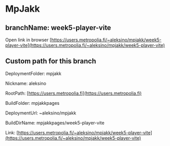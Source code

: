# MpJakk

## branchName: week5-player-vite

Open link in browser [https://users.metropolia.fi/~aleksino/mpjakk/week5-player-vite](https://users.metropolia.fi/~aleksino/mpjakk/week5-player-vite)

## Custom path for this branch 

DeploymentFolder: mpjakk

Nickname: aleksino

RootPath: [https://users.metropolia.fi](https://users.metropolia.fi)

BuildFolder: mpjakkpages

DeploymentUrl: ~aleksino/mpjakk

BuildDirName: mpjakkpages/week5-player-vite

Link: [https://users.metropolia.fi/~aleksino/mpjakk/week5-player-vite](https://users.metropolia.fi/~aleksino/mpjakk/week5-player-vite)